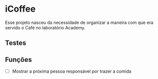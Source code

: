 # iCoffee

Esse projeto nasceu da necessidade de organizar a maneira com que era servido o Café no laboratório Academy.
## Testes

## Funções
- [ ] Mostrar a próxima pessoa responsável por trazer a comida
